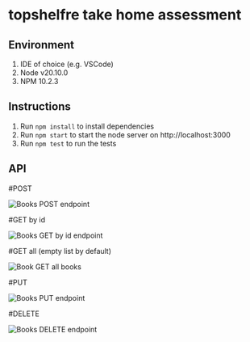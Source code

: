 # topshelfre take home assessment

## Environment
1. IDE of choice (e.g. VSCode)
2. Node v20.10.0
3. NPM 10.2.3

## Instructions
1. Run `npm install` to install dependencies
2. Run `npm start` to start the node server on http://localhost:3000
3. Run `npm test` to run the tests

## API
#POST

![Books POST endpoint](https://res.cloudinary.com/dx3fnhq8j/image/upload/v1716315762/topshelfre/books_post.png)

#GET by id

![Books GET by id endpoint](https://res.cloudinary.com/dx3fnhq8j/image/upload/v1716316094/topshelfre/books_getByID.png)

#GET all (empty list by default)

![Book GET all books](https://res.cloudinary.com/dx3fnhq8j/image/upload/v1716316304/topshelfre/books_getAll.png)

#PUT

![Books PUT endpoint](https://res.cloudinary.com/dx3fnhq8j/image/upload/v1716316538/topshelfre/books_put.png)

#DELETE

![Books DELETE endpoint](https://res.cloudinary.com/dx3fnhq8j/image/upload/v1716316538/topshelfre/books_delete.png)
